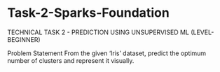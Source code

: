 # Task-2-Sparks-Foundation 
TECHNICAL TASK 2 - PREDICTION USING UNSUPERVISED ML (LEVEL-BEGINNER)

Problem Statement
From the given ‘Iris’ dataset, predict the optimum number of clusters and represent it visually.

